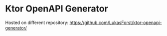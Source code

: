 # Ktor OpenAPI Generator

Hosted on different repository: https://github.com/LukasForst/ktor-openapi-generator/